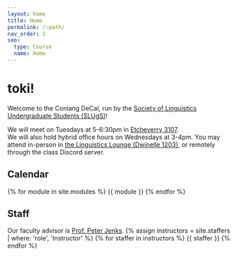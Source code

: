 ```yaml
---
layout: home
title: Home
permalink: /:path/
nav_order: 1
seo:
  type: Course
  name: Home
---
```


# toki!

Welcome to the Conlang DeCal, run by the [Society of Linguistics Undergraduate Students (SLUgS)](http://slugs.berkeley.edu/)!

We will meet on Tuesdays at 5-6:30pm in [Etcheverry 3107](https://goo.gl/maps/fFyejvbF3BQ6mfXp9). 
<br>
We will also hold hybrid office hours on Wednesdays at 3-4pm. You may attend in-person in [the Linguistics Lounge (Dwinelle 1203)](https://goo.gl/maps/ijwJZkd7UjrLRtNU7), or remotely through the class Discord server.
## Calendar
{% for module in site.modules %}
{{ module }}
{% endfor %}
## Staff
Our faculty advisor is [Prof. Peter Jenks](https://linguistics.berkeley.edu/~jenks/).
{% assign instructors = site.staffers | where: 'role', 'Instructor' %}
{% for staffer in instructors %}
{{ staffer }}
{% endfor %}
